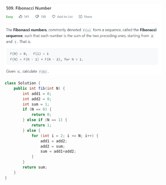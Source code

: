 ![image](https://github.com/hunghanchen/Algorithm/blob/master/Java/Code/img/506.%20Fibonacci%20Number.PNG)
```java
class Solution {
    public int fib(int N) {
        int add1 = 0;
        int add2 = 0;
        int sum = 1;
        if (N == 0) {
            return 0;
        } else if (N == 1) {
            return 1;
        } else {
            for (int i = 2; i <= N; i++) {
                add1 = add2;
                add2 = sum;
                sum = add1+add2;
            }
        }
        return sum;
    }
}
